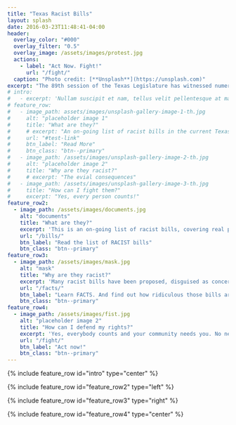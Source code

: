 ```yaml
---
title: "Texas Racist Bills"
layout: splash
date: 2016-03-23T11:48:41-04:00
header:
  overlay_color: "#000"
  overlay_filter: "0.5"
  overlay_image: /assets/images/protest.jpg
  actions:
    - label: "Act Now. Fight!"
      url: "/fight/"
  caption: "Photo credit: [**Unsplash**](https://unsplash.com)"
excerpt: "The 89th session of the Texas Legislature has witnessed numerous racially discriminatory bills justified under the guise of national security. Stand up for your community—raise your voice, and fight back!"
# intro:
#   - excerpt: 'Nullam suscipit et nam, tellus velit pellentesque at malesuada, enim eaque. Quis nulla, netus tempor in diam gravida tincidunt, *proin faucibus* voluptate felis id sollicitudin. Centered with `type="center"`'
# feature_row:
#   - image_path: assets/images/unsplash-gallery-image-1-th.jpg
#     alt: "placeholder image 1"
#     title: "What are they?"
#     # excerpt: "An on-going list of racist bills in the current Texas legislature"
#     url: "#test-link"
#     btn_label: "Read More"
#     btn_class: "btn--primary"
#   - image_path: /assets/images/unsplash-gallery-image-2-th.jpg
#     alt: "placeholder image 2"
#     title: "Why are they racist?"
#     # excerpt: "The evial consequences"
#   - image_path: /assets/images/unsplash-gallery-image-3-th.jpg
#     title: "How can I fight them?"
#     excerpt: "Yes, every person counts!"
feature_row2:
  - image_path: /assets/images/documents.jpg
    alt: "documents"
    title: "What are they?"
    excerpt: 'This is an on-going list of racist bills, covering real property, business, education and many more aspects of your life.'
    url: "/bills/"
    btn_label: "Read the list of RACIST bills"
    btn_class: "btn--primary"
feature_row3:
  - image_path: /assets/images/mask.jpg
    alt: "mask"
    title: "Why are they racist?"
    excerpt: 'Many racist bills have been proposed, disguised as concerns over national security. However, their true intention stems from fear and hatred. These bills unjustly target innocent civilians, stripping them of fair treatment and equal rights.'
    url: "/facts/"
    btn_label: "Learn FACTS. And find out how ridiculous those bills are"
    btn_class: "btn--primary"
feature_row4:
  - image_path: /assets/images/fist.jpg
    alt: "placeholder image 2"
    title: "How can I defend my rights?"
    excerpt: 'Yes, everybody counts and your community needs you. No need to do everything. Just open the link and do ONE thing today!'
    url: "/fight/"
    btn_label: "Act now!"
    btn_class: "btn--primary"
---
```


{% include feature_row id="intro" type="center" %}

<!-- {% include feature_row %} -->

{% include feature_row id="feature_row2" type="left" %}

{% include feature_row id="feature_row3" type="right" %}

{% include feature_row id="feature_row4" type="center" %}
